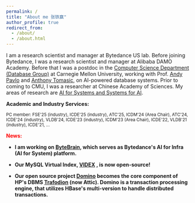 ```yaml
---
permalink: /
title: "About me 张铁赢"
author_profile: true
redirect_from: 
  - /about/
  - /about.html
---
```

I am a research scientist and manager at Bytedance US lab. Before joining Bytedance, I was a research scientist and manager at Alibaba DAMO Academy. Before that I was a postdoc in the [Computer Science Department (Database Group)](https://db.cs.cmu.edu/) at Carnegie Mellon University, working with Prof. [Andy Pavlo](https://www.cs.cmu.edu/~pavlo/) and [Anthony Tomasic](https://www.cs.cmu.edu/~tomasic/), on AI-powered database systems. Prior to coming to CMU, I was a researcher at Chinese Academy of Sciences. My areas of research are [AI for Systems and Systems for AI](https://rise.cs.berkeley.edu/course/cs294-ai-for-systems-and-systems-for-ai-ai-sys/).

**Academic and Industry Services:**

<small>
PC member: FSE'25 (industry), ICDE'25 (industry), ATC'25, ICDM'24 (Area Chair), ATC'24, ICDE'24 (industry), VLDB'24, ICDE'23 (industry), ICDM'23 (Area Chair), ICDE'22, VLDB'21 (industry), ICDE'21, ...
</small>

<strong><font color=red> News: </font><strong>

- I am working on [ByteBrain](https://jobs.bytedance.com/en/position/7366737450800023859/detail?utm_source=Technology+Crossover+Ventures+job+board&utm_medium=getro.com&gh_src=Technology+Crossover+Ventures+job+board), which serves as Bytedance's AI for Infra (AI for System) platform.

- Our MySQL Virtual Index, [VIDEX](https://github.com/bytedance/videx/blob/main/README.md) , is now open-source!

- Our open source project [Domino](https://github.com/domino-succ/domino/wiki) becomes the core component of HP's DBMS [Trafodion](https://attic.apache.org/projects/trafodion.html) (now Attic). Domino is a transaction processing engine, that utilizes HBase's multi-version to handle distributed transactions.

